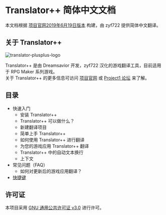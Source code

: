 # Translator++  简体中文文档
本文档根据 [项目官网2019年6月19日版本](http://dreamsavior.net/docs/translator/) 构建，由 zyf722 提供简体中文翻译。

## 关于 Translator++
![translator-plusplus-logo](https://i.loli.net/2020/03/11/AmC6LYRwe8ZujQa.png)

Translator++ 是由 Dreamsavior 开发，zyf722 汉化的游戏翻译工具，目前适用于 RPG Maker 系列游戏。  
关于 Translator++ 的更多信息可访问 [项目官网](http://dreamsavior.net/translator-the-introduction/) 或 [Project1 论坛](https://rpg.blue/thread-480415-1-1.html) 来了解。

## 目录
- 快速入门
  - 安装 Translator++
  - Translator++ 可以做什么？
  - 新建翻译项目
  - 简单上手 Translator++
  - 如何使用 Translator++ 进行翻译
  - 为您的游戏应用 Translator++ 翻译
  - Translator++ 中的自动文本换行
  - 上下文
- 常见问题（FAQ）
  - 如何对更新后的游戏应用翻译？
- [快捷键](https://github.com/zyf722/TranslatorPlusPlusChineseWiki/blob/master/Keyboard_Shortcuts.md)

## 许可证
本项目采用 [GNU 通用公共许可证 v3.0](https://github.com/zyf722/TranslatorPlusPlusChineseWiki/blob/master/LICENSE) 进行许可。
